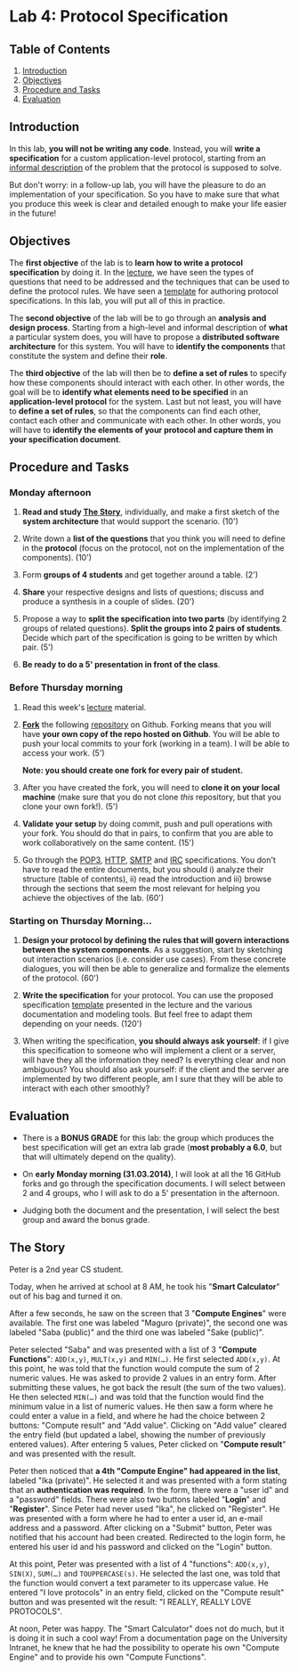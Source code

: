 # Lab 4: Protocol Specification

## Table of Contents

1. [Introduction](#Introduction)
2. [Objectives](#Objectives)
2. [Procedure and Tasks](#ProcedureAndTasks)
3. [Evaluation](#Evaluation)

## <a name="Introduction"></a>Introduction

In this lab, **you will not be writing any code**. Instead, you will **write a specification** for a custom application-level protocol, starting from an [informal description](#Story) of the problem that the protocol is supposed to solve.

But don't worry: in a follow-up lab, you will have the pleasure to do an implementation of your specification. So you have to make sure that what you produce this week is clear and detailed enough to make your life easier in the future!


## <a name="Objectives"></a>Objectives

The **first objective** of the lab is to **learn how to write a protocol specification** by doing it. In the [lecture](../../lectures/04-Lecture4-ProtocolSpecification.md), we have seen the types of questions that need to be addressed and the techniques that can be used to define the protocol rules. We have seen a [template](../../lectures/ProtocolSpecificationTemplate.md) for authoring protocol specifications. In this lab, you will put all of this in practice. 

The **second objective** of the lab will be to go through an **analysis and design process**. Starting from a high-level and informal description of **what** a particular system does, you will have to propose a **distributed software architecture** for this system. You will have to **identify the components** that constitute the system and define their **role**.

The **third objective** of the lab will then be to **define a set of rules** to specify how these components should interact with each other. In other words, the goal will be to **identify what elements need to be specified** in an **application-level protocol** for the system. Last but not least, you will have to **define a set of rules**, so that the components can find each other, contact each other and communicate with each other. In other words, you will have to **identify the elements of your protocol and capture them in your specification document**.


## <a name="ProcedureAndTasks"></a>Procedure and Tasks

### Monday afternoon

1. **Read and study [The Story](#Story)**, individually, and make a first sketch of the **system architecture** that would support the scenario. (10')

2. Write down a **list of the questions** that you think you will need to define in the **protocol** (focus on the protocol, not on the implementation of the components). (10')

3. Form **groups of 4 students** and get together around a table. (2')

4. **Share** your respective designs and lists of questions; discuss and produce a synthesis in a couple of slides. (20')

5. Propose a way to **split the specification into two parts** (by identifying 2 groups of related questions). **Split the groups into 2 pairs of students**. Decide which part of the specification is going to be written by which pair. (5')

6. **Be ready to do a 5' presentation in front of the class**.


### Before Thursday morning

1. Read this week's [lecture](../../lectures/04-Lecture4-ProtocolSpecification.md) material.

1. **[Fork](https://help.github.com/articles/fork-a-repo)** the following [repository](https://github.com/wasadigi/Smart-Calculator) on Github. Forking means that you will have **your own copy of the repo hosted on Github**. You will be able to push your local commits to your fork (working in a team). I will be able to access your work. (5')

    **Note: you should create one fork for every pair of student.**

2. After you have created the fork, you will need to **clone it on your local machine** (make sure that you do not clone *this* repository, but that you clone your own fork!). (5')

3. **Validate your setup** by doing commit, push and pull operations with your fork. You should do that in pairs, to confirm that you are able to work collaboratively on the same content. (15')

4. Go through the [POP3](http://tools.ietf.org/html/rfc1225), [HTTP](https://tools.ietf.org/html/rfc1945), [SMTP](http://tools.ietf.org/html/rfc2821) and [IRC](https://tools.ietf.org/html/rfc2810) specifications. You don't have to read the entire documents, but you should i) analyze their structure (table of contents), ii) read the introduction and iii) browse through the sections that seem the most relevant for helping you achieve the objectives of the lab. (60')


### Starting on Thursday Morning...

1. **Design your protocol by defining the rules that will govern interactions between the system components**. As a suggestion, start by sketching out interaction scenarios (i.e. consider use cases). From these concrete dialogues, you will then be able to generalize and formalize the elements of the protocol. (60')

1. **Write the specification** for your protocol. You can use the proposed specification [template](../../lectures/ProtocolSpecificationTemplate.md) presented in the lecture and the various documentation and modeling tools. But feel free to adapt them depending on your needs. (120')

2. When writing the specification, **you should always ask yourself**: if I give this specification to someone who will implement a client or a server, will have they all the information they need? Is everything clear and non ambiguous? You should also ask yourself: if the client and the server are implemented by two different people, am I sure that they will be able to interact with each other smoothly?

## <a name="Evaluation"></a>Evaluation

* There is a **BONUS GRADE** for this lab: the group which produces the best specification will get an extra lab grade (**most probably a 6.0**, but that will ultimately depend on the quality).

* On **early Monday morning (31.03.2014)**, I will look at all the 16 GitHub forks and go through the specification documents. I will select between 2 and 4 groups, who I will ask to do a 5' presentation in the afternoon.

* Judging both the document and the presentation, I will select the best group and award the bonus grade.


## <a name="Story"></a>The Story

Peter is a 2nd year CS student. 

Today, when he arrived at school at 8 AM, he took his "**Smart Calculator**" out of his bag and turned it on. 

After a few seconds, he saw on the screen that 3 "**Compute Engines**" were available. The first one was labeled "Maguro (private)", the second one was labeled "Saba (public)" and the third one was labeled "Sake (public)".

Peter selected "Saba" and was presented with a list of 3 "**Compute Functions**": `ADD(x,y)`, `MULT(x,y)` and `MIN(…)`. He first selected `ADD(x,y)`. At this point, he was told that the function would compute the sum of 2 numeric values. He was asked to provide 2 values in an entry form. After submitting these values, he got back the result (the sum of the two values). He then selected `MIN(…)` and was told that the function would find the minimum value in a list of numeric values. He then saw a form where he could enter a value in a field, and where he had the choice between 2 buttons: "Compute result" and "Add value". Clicking on "Add value" cleared the entry field (but updated a label, showing the number of previously entered values). After entering 5 values, Peter clicked on "**Compute result**" and was presented with the result.

Peter then noticed that **a 4th "Compute Engine" had appeared in the list**, labeled "Ika (private)". He selected it and was presented with a form stating that an **authentication was required**. In the form, there were a "user id" and a "password" fields. There were also two buttons labeled "**Login**" and "**Register**". Since Peter had never used "Ika", he clicked on "Register". He was presented with a form where he had to enter a user id, an e-mail address and a password. After clicking on a "Submit" button, Peter was notified that his account had been created. Redirected to the login form, he entered his user id and his password and clicked on the "Login" button. 

At this point, Peter was presented with a list of 4 "functions": `ADD(x,y)`, `SIN(X)`, `SUM(…)` and `TOUPPERCASE(s)`. He selected the last one, was told that the function would convert a text parameter to its uppercase value. He entered "I love protocols" in an entry field, clicked on the "Compute result" button and was presented wit the result: "I REALLY, REALLY LOVE PROTOCOLS".

At noon, Peter was happy. The "Smart Calculator" does not do much, but it is doing it in such a cool way! From a documentation page on the University Intranet, he knew that he had the possibility to operate his own "Compute Engine" and to provide his own "Compute Functions". 